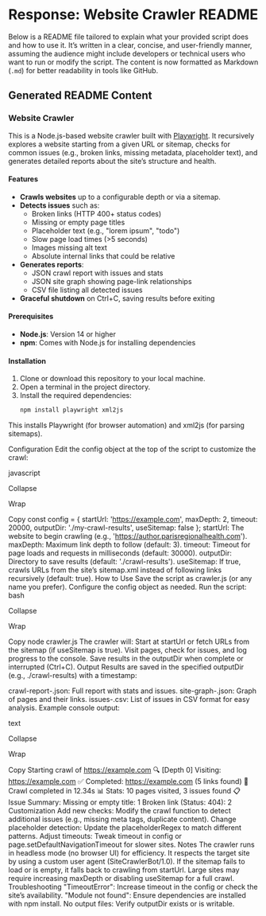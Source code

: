 # Response: Website Crawler README

Below is a README file tailored to explain what your provided script does and how to use it. It’s written in a clear, concise, and user-friendly manner, assuming the audience might include developers or technical users who want to run or modify the script. The content is now formatted as Markdown (`.md`) for better readability in tools like GitHub.

## Generated README Content

### Website Crawler

This is a Node.js-based website crawler built with [Playwright](https://playwright.dev/). It recursively explores a website starting from a given URL or sitemap, checks for common issues (e.g., broken links, missing metadata, placeholder text), and generates detailed reports about the site’s structure and health.

#### Features

- **Crawls websites** up to a configurable depth or via a sitemap.
- **Detects issues** such as:
  - Broken links (HTTP 400+ status codes)
  - Missing or empty page titles
  - Placeholder text (e.g., "lorem ipsum", "todo")
  - Slow page load times (>5 seconds)
  - Images missing alt text
  - Absolute internal links that could be relative
- **Generates reports**:
  - JSON crawl report with issues and stats
  - JSON site graph showing page-link relationships
  - CSV file listing all detected issues
- **Graceful shutdown** on Ctrl+C, saving results before exiting

#### Prerequisites

- **Node.js**: Version 14 or higher
- **npm**: Comes with Node.js for installing dependencies

#### Installation

1. Clone or download this repository to your local machine.
2. Open a terminal in the project directory.
3. Install the required dependencies:
   ```bash
   npm install playwright xml2js
This installs Playwright (for browser automation) and xml2js (for parsing sitemaps).

Configuration
Edit the config object at the top of the script to customize the crawl:

javascript

Collapse

Wrap

Copy
const config = {
  startUrl: 'https://example.com',
  maxDepth: 2,
  timeout: 20000,
  outputDir: './my-crawl-results',
  useSitemap: false
};
startUrl: The website to begin crawling (e.g., 'https://author.parisregionalhealth.com').
maxDepth: Maximum link depth to follow (default: 3).
timeout: Timeout for page loads and requests in milliseconds (default: 30000).
outputDir: Directory to save results (default: './crawl-results').
useSitemap: If true, crawls URLs from the site’s sitemap.xml instead of following links recursively (default: true).
How to Use
Save the script as crawler.js (or any name you prefer).
Configure the config object as needed.
Run the script:
bash

Collapse

Wrap

Copy
node crawler.js
The crawler will:
Start at startUrl or fetch URLs from the sitemap (if useSitemap is true).
Visit pages, check for issues, and log progress to the console.
Save results in the outputDir when complete or interrupted (Ctrl+C).
Output
Results are saved in the specified outputDir (e.g., ./crawl-results) with a timestamp:

crawl-report-<timestamp>.json: Full report with stats and issues.
site-graph-<timestamp>.json: Graph of pages and their links.
issues-<timestamp>.csv: List of issues in CSV format for easy analysis.
Example console output:

text

Collapse

Wrap

Copy
Starting crawl of https://example.com
🔍 [Depth 0] Visiting: https://example.com
✅ Completed: https://example.com (5 links found)
🏁 Crawl completed in 12.34s
📊 Stats: 10 pages visited, 3 issues found
📋 Issue Summary:
Missing or empty title: 1
Broken link (Status: 404): 2
Customization
Add new checks: Modify the crawl function to detect additional issues (e.g., missing meta tags, duplicate content).
Change placeholder detection: Update the placeholderRegex to match different patterns.
Adjust timeouts: Tweak timeout in config or page.setDefaultNavigationTimeout for slower sites.
Notes
The crawler runs in headless mode (no browser UI) for efficiency.
It respects the target site by using a custom user agent (SiteCrawlerBot/1.0).
If the sitemap fails to load or is empty, it falls back to crawling from startUrl.
Large sites may require increasing maxDepth or disabling useSitemap for a full crawl.
Troubleshooting
"TimeoutError": Increase timeout in the config or check the site’s availability.
"Module not found": Ensure dependencies are installed with npm install.
No output files: Verify outputDir exists or is writable.